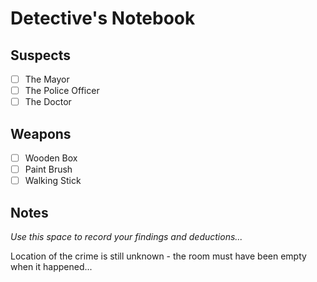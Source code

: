 # Detective's Notebook

## Suspects
- [ ] The Mayor
- [ ] The Police Officer
- [ ] The Doctor

## Weapons
- [ ] Wooden Box
- [ ] Paint Brush
- [ ] Walking Stick

## Notes
*Use this space to record your findings and deductions...*

Location of the crime is still unknown - the room must have been empty when it happened...
